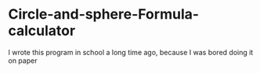 # Circle-and-sphere-Formula-calculator
 I wrote this program in school a long time ago, because I was bored doing it on paper
